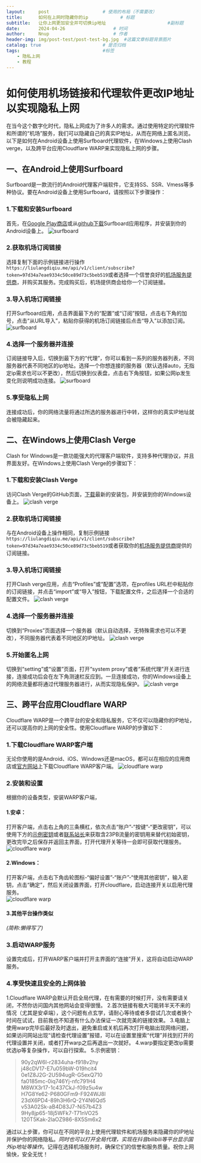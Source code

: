 ```yaml
---
layout:     post   				    # 使用的布局（不需要改）
title:      如何在上网时隐藏你的ip			# 标题 
subtitle:   让你上网更加安全并可切换ip地址                       #副标题
date:       2024-04-26  				# 时间
author:     Nnup 						# 作者
header-img: img/post-test/post-test-bg.jpg	#这篇文章标题背景图片
catalog: true 						# 是否归档
tags:								#标签
    - 隐私上网
    - 教程
---
```


# 如何使用机场链接和代理软件更改IP地址以实现隐私上网

在当今这个数字化时代，隐私上网成为了许多人的需求。通过使用特定的代理软件和所谓的“机场”服务，我们可以隐藏自己的真实IP地址，从而在网络上匿名浏览。以下是如何在Android设备上使用Surfboard代理软件，在Windows上使用Clash verge，以及跨平台应用Cloudflare WARP来实现隐私上网的步骤。

## 一、在Android上使用Surfboard

Surfboard是一款流行的Android代理客户端软件，它支持SS、SSR、Vmess等多种协议。要在Android设备上使用Surfboard，请按照以下步骤操作：

### 1.下载和安装Surfboard
   首先，在[Google Play商店](https://play.google.com/store/apps/details?id=com.getsurfboard&pcampaignid=web_share)或从[github下载](https://github.com/getsurfboard/surfboard/releases/download/2.24.1/mobile-universal-release.apk)Surfboard应用程序，并安装到你的Android设备上。
   ![surfboard](/img/post-vpn/01.png "surfboard 01")
### 2.获取机场订阅链接  
   选择复制下面的示例链接进行操作`https://liulangdiqiu.me/api/v1/client/subscribe?token=97d34a7eae9334c50ce89d73c5beb519`或者选择一个信誉良好的[机场服务提供商](https://test.fov.wiki/#/register?code=2TfCGGgX)，并购买其服务。完成购买后，机场提供商会给你一个订阅链接。

### 3.导入机场订阅链接  
   打开Surfboard应用，点击界面最下方的“配置”或“订阅”按钮，点击右下角的加号，点击“从URL导入”，粘贴你获得的机场订阅链接后点击“导入”以添加订阅。
   ![surfboard](/img/post-vpn/02.jpg "surfboard 02")

### 4.选择一个服务器并连接  
   订阅链接导入后，切换到最下方的“代理”，你可以看到一系列的服务器列表，不同服务器代表不同地区的ip地址。选择一个你想连接的服务器（默认选择auto，无指定ip需求也可以不更改），然后切换到仪表盘，点击右下角按钮，如果公网ip发生变化则说明成功连接。
 ![surfboard](/img/post-vpn/03.jpg "surfboard 03")
### 5.享受隐私上网  
   连接成功后，你的网络流量将通过所选的服务器进行中转，这样你的真实IP地址就会被隐藏起来。

## 二、在Windows上使用Clash Verge

Clash for Windows是一款功能强大的代理客户端软件，支持多种代理协议，并且界面友好。在Windows上使用Clash Verge的步骤如下：

### 1.下载和安装Clash Verge  
   访问Clash Verge的GitHub页面，[下载](https://github.com/clash-verge-rev/clash-verge-rev/releases/download/alpha/Clash.Verge_1.6.0_x64-setup.exe)最新的安装包，并安装到你的Windows设备上。
   ![clash verge](/img/post-vpn/04.png "clash verge 01")

### 2.获取机场订阅链接  
   与在Android设备上操作相同，复制示例链接`https://liulangdiqiu.me/api/v1/client/subscribe?token=97d34a7eae9334c50ce89d73c5beb519`或者获取你的[机场服务提供商](https://test.fov.wiki/#/register?code=2TfCGGgX)提供的订阅链接。

### 3.导入机场订阅链接  
   打开Clash verge应用，点击“Profiles”或“配置”选项，在profiles URL栏中粘贴你的订阅链接，并点击“import”或“导入”按钮，下载配置文件，之后选择一个合适的配置文件。
   ![clash verge](/img/post-vpn/05.png "clash verge 02")

### 4.选择一个服务器并连接  
   切换到“Proxies”页面选择一个服务器（默认自动选择，无特殊需求也可以不更改），不同服务器代表着不同地区的IP地址。
   ![clash verge](/img/post-vpn/06.png "clash verge 03")

### 5.开始匿名上网  
   切换到“setting”或“设置”页面，打开“system proxy”或者“系统代理”开关进行连接，连接成功后会在左下角测速栏反应到。一旦连接成功，你的Windows设备上的网络流量都将通过代理服务器进行，从而实现隐私保护。
   ![clash verge](/img/post-vpn/07.png "clash verge 04")

## 三、跨平台应用Cloudflare WARP

Cloudflare WARP是一个跨平台的安全和隐私服务，它不仅可以隐藏你的IP地址，还可以提高你的上网的安全性。使用Cloudflare WARP的步骤如下：

### 1.下载Cloudflare WARP客户端  
   无论你使用的是Android、iOS、Windows还是macOS，都可以在相应的应用商店或[官方网站](https://cloudflarewarp.com/)上下载Cloudflare WARP客户端。
   ![cloudflare warp](/img/post-vpn/08.png "warp 01")
### 2.安装和设置  
   根据你的设备类型，安装WARP客户端，
   #### 1.安卓：
   打开客户端，点击右上角的三条横杠，依次点击“账户”-“按键”-“更改密钥”，可以使用下方的[示例密钥](#key)或者[联系站长](mailto:admin@nnup.xyz)来获取含23PB流量的密钥用来替代初始密钥，更改完毕之后保存并返回主界面，打开代理开关等待一会即可获取代理服务。
   ![cloudflare warp](/img/post-vpn/09.jpg "warp 02")
   #### 2.Windows：
   打开客户端，点击右下角齿轮图标-“偏好设置”-“账户”-“使用其他密钥”，输入密钥，点击“确定”，然后关闭设置界面，打开cloudflare，启动连接开关以启用代理服务。  
   ![cloudflare warp](/img/post-vpn/10.png "warp 03")
   #### 3.其他平台操作类似
   *(简称:懒得写了)*
   <br>

### 3.启动WARP服务  
   设置完成后，打开WARP客户端并打开主界面的“连接”开关，这将自动启动WARP服务。

### 4.享受快速且安全的上网体验  
   1.Cloudflare WARP会默认开启全局代理，在有需要的时候打开，没有需要请关闭，不然你访问国内其他网站会变得很慢。
   2.首次链接有极大可能转半天不来的情况（尤其是安卓端），这个问题有点玄学，请耐心等待或者多尝试几次或者换个时间在试试，目前我也不知道有什么办法保证一次就完美的链接效果。
   3.电脑上使用warp完毕后最好及时退出，避免重启或关机后再次打开电脑出现网络问题，如果访问网站出现“请检查代理设置”报错，可以在设置里搜索“代理”并找到打开的代理设置并关闭，或者打开warp之后再退出一次就好。
   4.warp要指定更改ip需要优选ip等复杂操作，可以自行探索。
   5.示例密钥：<a id="key"></a>
   >90y2qW6l-r2834uha-f918v2hy  
   j48cDV17-E7u059bW-019hcit4  
   0e1Z8J2G-2U594ugR-G5exQ710  
   fa0185mc-0iq746Yj-nfc791H4  
   M8WX3r17-1c437CkJ-f09z5u4w  
   H7G8Ye62-P680GFm9-F924WJ8l  
   23dX6PD4-89h3H6rQ-2Y4N6Qd5  
   v53A02Sk-aB4D83J7-Ni57b4Z3  
   9Hy8jp65-18j5WFk7-T71nVO25  
   120T5Kak-2laOZ986-8X5Sm6x2  
   
通过以上步骤，你可以在不同的平台上使用代理软件和机场服务来隐藏你的IP地址并保护你的网络隐私。*同时也可以打开全局代理，实现在抖音bilibili等平台显示国外ip地址等操作*。记得在选择机场服务时，确保它们的信誉和服务质量。祝你上网愉快，安全无忧！